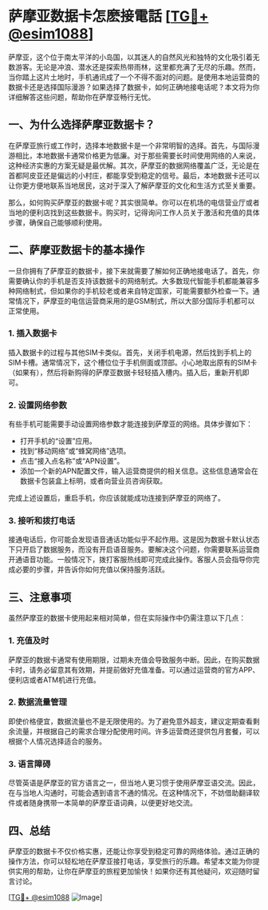 # 萨摩亚数据卡怎麽接電話 [[TG💪+ @esim1088](https://t.me/s/esim1088)]

萨摩亚，这个位于南太平洋的小岛国，以其迷人的自然风光和独特的文化吸引着无数游客。无论是冲浪、潜水还是探索热带雨林，这里都充满了无尽的乐趣。然而，当你踏上这片土地时，手机通讯成了一个不得不面对的问题。是使用本地运营商的数据卡还是选择国际漫游？如果选择了数据卡，如何正确地接电话呢？本文将为你详细解答这些问题，帮助你在萨摩亚畅行无忧。

## 一、为什么选择萨摩亚数据卡？

在萨摩亚旅行或工作时，选择本地数据卡是一个非常明智的选择。首先，与国际漫游相比，本地数据卡通常价格更为低廉。对于那些需要长时间使用网络的人来说，这种经济实惠的方案无疑是最优解。其次，萨摩亚的数据网络覆盖广泛，无论是在首都阿皮亚还是偏远的小村庄，都能享受到稳定的信号。最后，本地数据卡还可以让你更方便地联系当地居民，这对于深入了解萨摩亚的文化和生活方式至关重要。

那么，如何购买萨摩亚的数据卡呢？其实很简单。你可以在机场的电信营业厅或者当地的便利店找到这些数据卡。购买时，记得询问工作人员关于激活和充值的具体步骤，确保自己能够顺利使用。

## 二、萨摩亚数据卡的基本操作

一旦你拥有了萨摩亚的数据卡，接下来就需要了解如何正确地接电话了。首先，你需要确认你的手机是否支持该数据卡的网络制式。大多数现代智能手机都能兼容多种网络制式，但如果你的手机较老或者来自特定国家，可能需要额外检查一下。通常情况下，萨摩亚的电信运营商采用的是GSM制式，所以大部分国际手机都可以正常使用。

### 1. 插入数据卡

插入数据卡的过程与其他SIM卡类似。首先，关闭手机电源，然后找到手机上的SIM卡槽。通常情况下，这个槽位位于手机侧面或顶部。小心地取出原有的SIM卡（如果有），然后将新购得的萨摩亚数据卡轻轻插入槽内。插入后，重新开机即可。

### 2. 设置网络参数

有些手机可能需要手动设置网络参数才能连接到萨摩亚的网络。具体步骤如下：
- 打开手机的“设置”应用。
- 找到“移动网络”或“蜂窝网络”选项。
- 点击“接入点名称”或“APN设置”。
- 添加一个新的APN配置文件，输入运营商提供的相关信息。这些信息通常会在数据卡包装盒上标明，或者向营业员咨询获取。

完成上述设置后，重启手机，你应该就能成功连接到萨摩亚的网络了。

### 3. 接听和拨打电话

接通电话后，你可能会发现语音通话功能似乎不起作用。这是因为数据卡默认状态下只开启了数据服务，而没有开启语音服务。要解决这个问题，你需要联系运营商开通语音功能。一般情况下，拨打客服热线即可完成此操作。客服人员会指导你完成必要的步骤，并告诉你如何充值以保持服务活跃。

## 三、注意事项

虽然萨摩亚的数据卡使用起来相对简单，但在实际操作中仍需注意以下几点：

### 1. 充值及时

萨摩亚的数据卡通常有使用期限，过期未充值会导致服务中断。因此，在购买数据卡时，请务必留意其有效期，并提前做好充值准备。可以通过运营商的官方APP、便利店或者ATM机进行充值。

### 2. 数据流量管理

即使价格便宜，数据流量也不是无限使用的。为了避免意外超支，建议定期查看剩余流量，并根据自己的需求合理分配使用时间。许多运营商还提供包月套餐，可以根据个人情况选择适合的服务。

### 3. 语言障碍

尽管英语是萨摩亚的官方语言之一，但当地人更习惯于使用萨摩亚语交流。因此，在与当地人沟通时，可能会遇到语言不通的情况。在这种情况下，不妨借助翻译软件或者随身携带一本简单的萨摩亚语词典，以便更好地交流。

## 四、总结

萨摩亚的数据卡不仅价格实惠，还能让你享受到稳定可靠的网络体验。通过正确的操作方法，你可以轻松地在萨摩亚接打电话，享受旅行的乐趣。希望本文能为你提供实用的帮助，让你在萨摩亚的旅程更加愉快！如果你还有其他疑问，欢迎随时留言讨论。

[[TG💪+ @esim1088](https://t.me/s/esim1088) ![Image](https://i.postimg.cc/4NQfJmqS/Snipaste-2025-05-13-00-14-12.png)]